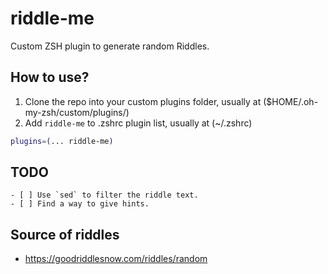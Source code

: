 # riddle-me

Custom ZSH plugin to generate random Riddles.

## How to use?

1. Clone the repo into your custom plugins folder, usually at ($HOME/.oh-my-zsh/custom/plugins/)
2. Add `riddle-me` to .zshrc plugin list, usually at (~/.zshrc)

```zsh
plugins=(... riddle-me)
```

## TODO

```
- [ ] Use `sed` to filter the riddle text.
- [ ] Find a way to give hints.
```

## Source of riddles

* https://goodriddlesnow.com/riddles/random